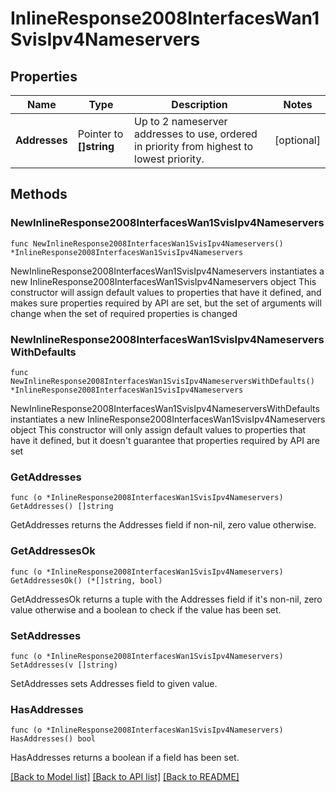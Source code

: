 # InlineResponse2008InterfacesWan1SvisIpv4Nameservers

## Properties

Name | Type | Description | Notes
------------ | ------------- | ------------- | -------------
**Addresses** | Pointer to **[]string** | Up to 2 nameserver addresses to use, ordered in priority from highest to lowest priority. | [optional] 

## Methods

### NewInlineResponse2008InterfacesWan1SvisIpv4Nameservers

`func NewInlineResponse2008InterfacesWan1SvisIpv4Nameservers() *InlineResponse2008InterfacesWan1SvisIpv4Nameservers`

NewInlineResponse2008InterfacesWan1SvisIpv4Nameservers instantiates a new InlineResponse2008InterfacesWan1SvisIpv4Nameservers object
This constructor will assign default values to properties that have it defined,
and makes sure properties required by API are set, but the set of arguments
will change when the set of required properties is changed

### NewInlineResponse2008InterfacesWan1SvisIpv4NameserversWithDefaults

`func NewInlineResponse2008InterfacesWan1SvisIpv4NameserversWithDefaults() *InlineResponse2008InterfacesWan1SvisIpv4Nameservers`

NewInlineResponse2008InterfacesWan1SvisIpv4NameserversWithDefaults instantiates a new InlineResponse2008InterfacesWan1SvisIpv4Nameservers object
This constructor will only assign default values to properties that have it defined,
but it doesn't guarantee that properties required by API are set

### GetAddresses

`func (o *InlineResponse2008InterfacesWan1SvisIpv4Nameservers) GetAddresses() []string`

GetAddresses returns the Addresses field if non-nil, zero value otherwise.

### GetAddressesOk

`func (o *InlineResponse2008InterfacesWan1SvisIpv4Nameservers) GetAddressesOk() (*[]string, bool)`

GetAddressesOk returns a tuple with the Addresses field if it's non-nil, zero value otherwise
and a boolean to check if the value has been set.

### SetAddresses

`func (o *InlineResponse2008InterfacesWan1SvisIpv4Nameservers) SetAddresses(v []string)`

SetAddresses sets Addresses field to given value.

### HasAddresses

`func (o *InlineResponse2008InterfacesWan1SvisIpv4Nameservers) HasAddresses() bool`

HasAddresses returns a boolean if a field has been set.


[[Back to Model list]](../README.md#documentation-for-models) [[Back to API list]](../README.md#documentation-for-api-endpoints) [[Back to README]](../README.md)


